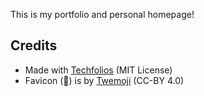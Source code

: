 This is my portfolio and personal homepage!

## Credits
- Made with [Techfolios](https://techfolios.github.io) (MIT License)
- Favicon (🤖) is by [Twemoji](https://github.com/twitter/twemoji) (CC-BY 4.0)
